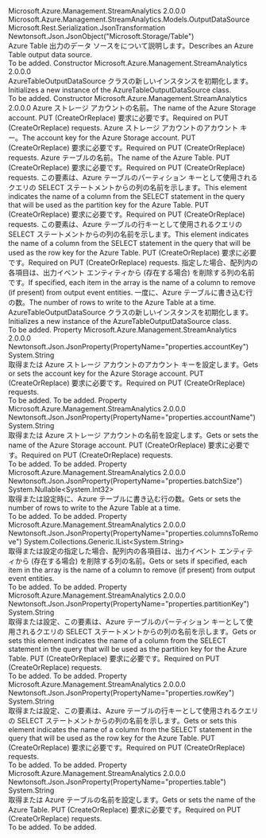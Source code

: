<Type Name="AzureTableOutputDataSource" FullName="Microsoft.Azure.Management.StreamAnalytics.Models.AzureTableOutputDataSource">
  <TypeSignature Language="C#" Value="public class AzureTableOutputDataSource : Microsoft.Azure.Management.StreamAnalytics.Models.OutputDataSource" />
  <TypeSignature Language="ILAsm" Value=".class public auto ansi beforefieldinit AzureTableOutputDataSource extends Microsoft.Azure.Management.StreamAnalytics.Models.OutputDataSource" />
  <TypeSignature Language="DocId" Value="T:Microsoft.Azure.Management.StreamAnalytics.Models.AzureTableOutputDataSource" />
  <TypeSignature Language="VB.NET" Value="Public Class AzureTableOutputDataSource&#xA;Inherits OutputDataSource" />
  <TypeSignature Language="F#" Value="type AzureTableOutputDataSource = class&#xA;    inherit OutputDataSource" />
  <AssemblyInfo>
    <AssemblyName>Microsoft.Azure.Management.StreamAnalytics</AssemblyName>
    <AssemblyVersion>2.0.0.0</AssemblyVersion>
  </AssemblyInfo>
  <Base>
    <BaseTypeName>Microsoft.Azure.Management.StreamAnalytics.Models.OutputDataSource</BaseTypeName>
  </Base>
  <Interfaces />
  <Attributes>
    <Attribute>
      <AttributeName>Microsoft.Rest.Serialization.JsonTransformation</AttributeName>
    </Attribute>
    <Attribute>
      <AttributeName>Newtonsoft.Json.JsonObject("Microsoft.Storage/Table")</AttributeName>
    </Attribute>
  </Attributes>
  <Docs>
    <summary>
            <span data-ttu-id="3fc72-101">Azure Table 出力のデータ ソースをについて説明します。</span><span class="sxs-lookup"><span data-stu-id="3fc72-101">Describes an Azure Table output data source.</span></span>
            </summary>
    <remarks>To be added.</remarks>
  </Docs>
  <Members>
    <Member MemberName=".ctor">
      <MemberSignature Language="C#" Value="public AzureTableOutputDataSource ();" />
      <MemberSignature Language="ILAsm" Value=".method public hidebysig specialname rtspecialname instance void .ctor() cil managed" />
      <MemberSignature Language="DocId" Value="M:Microsoft.Azure.Management.StreamAnalytics.Models.AzureTableOutputDataSource.#ctor" />
      <MemberSignature Language="VB.NET" Value="Public Sub New ()" />
      <MemberType>Constructor</MemberType>
      <AssemblyInfo>
        <AssemblyName>Microsoft.Azure.Management.StreamAnalytics</AssemblyName>
        <AssemblyVersion>2.0.0.0</AssemblyVersion>
      </AssemblyInfo>
      <Parameters />
      <Docs>
        <summary>
            <span data-ttu-id="3fc72-102">AzureTableOutputDataSource クラスの新しいインスタンスを初期化します。</span><span class="sxs-lookup"><span data-stu-id="3fc72-102">Initializes a new instance of the AzureTableOutputDataSource class.</span></span>
            </summary>
        <remarks>To be added.</remarks>
      </Docs>
    </Member>
    <Member MemberName=".ctor">
      <MemberSignature Language="C#" Value="public AzureTableOutputDataSource (string accountName = null, string accountKey = null, string table = null, string partitionKey = null, string rowKey = null, System.Collections.Generic.IList&lt;string&gt; columnsToRemove = null, Nullable&lt;int&gt; batchSize = null);" />
      <MemberSignature Language="ILAsm" Value=".method public hidebysig specialname rtspecialname instance void .ctor(string accountName, string accountKey, string table, string partitionKey, string rowKey, class System.Collections.Generic.IList`1&lt;string&gt; columnsToRemove, valuetype System.Nullable`1&lt;int32&gt; batchSize) cil managed" />
      <MemberSignature Language="DocId" Value="M:Microsoft.Azure.Management.StreamAnalytics.Models.AzureTableOutputDataSource.#ctor(System.String,System.String,System.String,System.String,System.String,System.Collections.Generic.IList{System.String},System.Nullable{System.Int32})" />
      <MemberSignature Language="VB.NET" Value="Public Sub New (Optional accountName As String = null, Optional accountKey As String = null, Optional table As String = null, Optional partitionKey As String = null, Optional rowKey As String = null, Optional columnsToRemove As IList(Of String) = null, Optional batchSize As Nullable(Of Integer) = null)" />
      <MemberSignature Language="F#" Value="new Microsoft.Azure.Management.StreamAnalytics.Models.AzureTableOutputDataSource : string * string * string * string * string * System.Collections.Generic.IList&lt;string&gt; * Nullable&lt;int&gt; -&gt; Microsoft.Azure.Management.StreamAnalytics.Models.AzureTableOutputDataSource" Usage="new Microsoft.Azure.Management.StreamAnalytics.Models.AzureTableOutputDataSource (accountName, accountKey, table, partitionKey, rowKey, columnsToRemove, batchSize)" />
      <MemberType>Constructor</MemberType>
      <AssemblyInfo>
        <AssemblyName>Microsoft.Azure.Management.StreamAnalytics</AssemblyName>
        <AssemblyVersion>2.0.0.0</AssemblyVersion>
      </AssemblyInfo>
      <Parameters>
        <Parameter Name="accountName" Type="System.String" />
        <Parameter Name="accountKey" Type="System.String" />
        <Parameter Name="table" Type="System.String" />
        <Parameter Name="partitionKey" Type="System.String" />
        <Parameter Name="rowKey" Type="System.String" />
        <Parameter Name="columnsToRemove" Type="System.Collections.Generic.IList&lt;System.String&gt;" />
        <Parameter Name="batchSize" Type="System.Nullable&lt;System.Int32&gt;" />
      </Parameters>
      <Docs>
        <param name="accountName"><span data-ttu-id="3fc72-103">Azure ストレージ アカウントの名前。</span><span class="sxs-lookup"><span data-stu-id="3fc72-103">The name of the Azure Storage account.</span></span>
            <span data-ttu-id="3fc72-104">PUT (CreateOrReplace) 要求に必要です。</span><span class="sxs-lookup"><span data-stu-id="3fc72-104">Required on PUT (CreateOrReplace) requests.</span></span></param>
        <param name="accountKey"><span data-ttu-id="3fc72-105">Azure ストレージ アカウントのアカウント キー。</span><span class="sxs-lookup"><span data-stu-id="3fc72-105">The account key for the Azure Storage account.</span></span> <span data-ttu-id="3fc72-106">PUT (CreateOrReplace) 要求に必要です。</span><span class="sxs-lookup"><span data-stu-id="3fc72-106">Required on PUT (CreateOrReplace) requests.</span></span></param>
        <param name="table"><span data-ttu-id="3fc72-107">Azure テーブルの名前。</span><span class="sxs-lookup"><span data-stu-id="3fc72-107">The name of the Azure Table.</span></span> <span data-ttu-id="3fc72-108">PUT (CreateOrReplace) 要求に必要です。</span><span class="sxs-lookup"><span data-stu-id="3fc72-108">Required on PUT (CreateOrReplace) requests.</span></span></param>
        <param name="partitionKey"><span data-ttu-id="3fc72-109">この要素は、Azure テーブルのパーティション キーとして使用されるクエリの SELECT ステートメントからの列の名前を示します。</span><span class="sxs-lookup"><span data-stu-id="3fc72-109">This element indicates the name of a column from the SELECT statement in the query that will be used as the partition key for the Azure Table.</span></span> <span data-ttu-id="3fc72-110">PUT (CreateOrReplace) 要求に必要です。</span><span class="sxs-lookup"><span data-stu-id="3fc72-110">Required on PUT (CreateOrReplace) requests.</span></span></param>
        <param name="rowKey"><span data-ttu-id="3fc72-111">この要素は、Azure テーブルの行キーとして使用されるクエリの SELECT ステートメントからの列の名前を示します。</span><span class="sxs-lookup"><span data-stu-id="3fc72-111">This element indicates the name of a column from the SELECT statement in the query that will be used as the row key for the Azure Table.</span></span> <span data-ttu-id="3fc72-112">PUT (CreateOrReplace) 要求に必要です。</span><span class="sxs-lookup"><span data-stu-id="3fc72-112">Required on PUT (CreateOrReplace) requests.</span></span></param>
        <param name="columnsToRemove"><span data-ttu-id="3fc72-113">指定した場合、配列内の各項目は、出力イベント エンティティから (存在する場合) を削除する列の名前です。</span><span class="sxs-lookup"><span data-stu-id="3fc72-113">If specified, each item in the array is the name of a column to remove (if present) from output event entities.</span></span></param>
        <param name="batchSize"><span data-ttu-id="3fc72-114">一度に、Azure テーブルに書き込む行の数。</span><span class="sxs-lookup"><span data-stu-id="3fc72-114">The number of rows to write to the Azure Table at a time.</span></span></param>
        <summary>
            <span data-ttu-id="3fc72-115">AzureTableOutputDataSource クラスの新しいインスタンスを初期化します。</span><span class="sxs-lookup"><span data-stu-id="3fc72-115">Initializes a new instance of the AzureTableOutputDataSource class.</span></span>
            </summary>
        <remarks>To be added.</remarks>
      </Docs>
    </Member>
    <Member MemberName="AccountKey">
      <MemberSignature Language="C#" Value="public string AccountKey { get; set; }" />
      <MemberSignature Language="ILAsm" Value=".property instance string AccountKey" />
      <MemberSignature Language="DocId" Value="P:Microsoft.Azure.Management.StreamAnalytics.Models.AzureTableOutputDataSource.AccountKey" />
      <MemberSignature Language="VB.NET" Value="Public Property AccountKey As String" />
      <MemberSignature Language="F#" Value="member this.AccountKey : string with get, set" Usage="Microsoft.Azure.Management.StreamAnalytics.Models.AzureTableOutputDataSource.AccountKey" />
      <MemberType>Property</MemberType>
      <AssemblyInfo>
        <AssemblyName>Microsoft.Azure.Management.StreamAnalytics</AssemblyName>
        <AssemblyVersion>2.0.0.0</AssemblyVersion>
      </AssemblyInfo>
      <Attributes>
        <Attribute>
          <AttributeName>Newtonsoft.Json.JsonProperty(PropertyName="properties.accountKey")</AttributeName>
        </Attribute>
      </Attributes>
      <ReturnValue>
        <ReturnType>System.String</ReturnType>
      </ReturnValue>
      <Docs>
        <summary>
            <span data-ttu-id="3fc72-116">取得または Azure ストレージ アカウントのアカウント キーを設定します。</span><span class="sxs-lookup"><span data-stu-id="3fc72-116">Gets or sets the account key for the Azure Storage account.</span></span>
            <span data-ttu-id="3fc72-117">PUT (CreateOrReplace) 要求に必要です。</span><span class="sxs-lookup"><span data-stu-id="3fc72-117">Required on PUT (CreateOrReplace) requests.</span></span>
            </summary>
        <value>To be added.</value>
        <remarks>To be added.</remarks>
      </Docs>
    </Member>
    <Member MemberName="AccountName">
      <MemberSignature Language="C#" Value="public string AccountName { get; set; }" />
      <MemberSignature Language="ILAsm" Value=".property instance string AccountName" />
      <MemberSignature Language="DocId" Value="P:Microsoft.Azure.Management.StreamAnalytics.Models.AzureTableOutputDataSource.AccountName" />
      <MemberSignature Language="VB.NET" Value="Public Property AccountName As String" />
      <MemberSignature Language="F#" Value="member this.AccountName : string with get, set" Usage="Microsoft.Azure.Management.StreamAnalytics.Models.AzureTableOutputDataSource.AccountName" />
      <MemberType>Property</MemberType>
      <AssemblyInfo>
        <AssemblyName>Microsoft.Azure.Management.StreamAnalytics</AssemblyName>
        <AssemblyVersion>2.0.0.0</AssemblyVersion>
      </AssemblyInfo>
      <Attributes>
        <Attribute>
          <AttributeName>Newtonsoft.Json.JsonProperty(PropertyName="properties.accountName")</AttributeName>
        </Attribute>
      </Attributes>
      <ReturnValue>
        <ReturnType>System.String</ReturnType>
      </ReturnValue>
      <Docs>
        <summary>
            <span data-ttu-id="3fc72-118">取得または Azure ストレージ アカウントの名前を設定します。</span><span class="sxs-lookup"><span data-stu-id="3fc72-118">Gets or sets the name of the Azure Storage account.</span></span> <span data-ttu-id="3fc72-119">PUT (CreateOrReplace) 要求に必要です。</span><span class="sxs-lookup"><span data-stu-id="3fc72-119">Required on PUT (CreateOrReplace) requests.</span></span>
            </summary>
        <value>To be added.</value>
        <remarks>To be added.</remarks>
      </Docs>
    </Member>
    <Member MemberName="BatchSize">
      <MemberSignature Language="C#" Value="public Nullable&lt;int&gt; BatchSize { get; set; }" />
      <MemberSignature Language="ILAsm" Value=".property instance valuetype System.Nullable`1&lt;int32&gt; BatchSize" />
      <MemberSignature Language="DocId" Value="P:Microsoft.Azure.Management.StreamAnalytics.Models.AzureTableOutputDataSource.BatchSize" />
      <MemberSignature Language="VB.NET" Value="Public Property BatchSize As Nullable(Of Integer)" />
      <MemberSignature Language="F#" Value="member this.BatchSize : Nullable&lt;int&gt; with get, set" Usage="Microsoft.Azure.Management.StreamAnalytics.Models.AzureTableOutputDataSource.BatchSize" />
      <MemberType>Property</MemberType>
      <AssemblyInfo>
        <AssemblyName>Microsoft.Azure.Management.StreamAnalytics</AssemblyName>
        <AssemblyVersion>2.0.0.0</AssemblyVersion>
      </AssemblyInfo>
      <Attributes>
        <Attribute>
          <AttributeName>Newtonsoft.Json.JsonProperty(PropertyName="properties.batchSize")</AttributeName>
        </Attribute>
      </Attributes>
      <ReturnValue>
        <ReturnType>System.Nullable&lt;System.Int32&gt;</ReturnType>
      </ReturnValue>
      <Docs>
        <summary>
            <span data-ttu-id="3fc72-120">取得または設定時に、Azure テーブルに書き込む行の数。</span><span class="sxs-lookup"><span data-stu-id="3fc72-120">Gets or sets the number of rows to write to the Azure Table at a time.</span></span>
            </summary>
        <value>To be added.</value>
        <remarks>To be added.</remarks>
      </Docs>
    </Member>
    <Member MemberName="ColumnsToRemove">
      <MemberSignature Language="C#" Value="public System.Collections.Generic.IList&lt;string&gt; ColumnsToRemove { get; set; }" />
      <MemberSignature Language="ILAsm" Value=".property instance class System.Collections.Generic.IList`1&lt;string&gt; ColumnsToRemove" />
      <MemberSignature Language="DocId" Value="P:Microsoft.Azure.Management.StreamAnalytics.Models.AzureTableOutputDataSource.ColumnsToRemove" />
      <MemberSignature Language="VB.NET" Value="Public Property ColumnsToRemove As IList(Of String)" />
      <MemberSignature Language="F#" Value="member this.ColumnsToRemove : System.Collections.Generic.IList&lt;string&gt; with get, set" Usage="Microsoft.Azure.Management.StreamAnalytics.Models.AzureTableOutputDataSource.ColumnsToRemove" />
      <MemberType>Property</MemberType>
      <AssemblyInfo>
        <AssemblyName>Microsoft.Azure.Management.StreamAnalytics</AssemblyName>
        <AssemblyVersion>2.0.0.0</AssemblyVersion>
      </AssemblyInfo>
      <Attributes>
        <Attribute>
          <AttributeName>Newtonsoft.Json.JsonProperty(PropertyName="properties.columnsToRemove")</AttributeName>
        </Attribute>
      </Attributes>
      <ReturnValue>
        <ReturnType>System.Collections.Generic.IList&lt;System.String&gt;</ReturnType>
      </ReturnValue>
      <Docs>
        <summary>
            <span data-ttu-id="3fc72-121">取得または設定の指定した場合、配列内の各項目は、出力イベント エンティティから (存在する場合) を削除する列の名前。</span><span class="sxs-lookup"><span data-stu-id="3fc72-121">Gets or sets if specified, each item in the array is the name of a column to remove (if present) from output event entities.</span></span>
            </summary>
        <value>To be added.</value>
        <remarks>To be added.</remarks>
      </Docs>
    </Member>
    <Member MemberName="PartitionKey">
      <MemberSignature Language="C#" Value="public string PartitionKey { get; set; }" />
      <MemberSignature Language="ILAsm" Value=".property instance string PartitionKey" />
      <MemberSignature Language="DocId" Value="P:Microsoft.Azure.Management.StreamAnalytics.Models.AzureTableOutputDataSource.PartitionKey" />
      <MemberSignature Language="VB.NET" Value="Public Property PartitionKey As String" />
      <MemberSignature Language="F#" Value="member this.PartitionKey : string with get, set" Usage="Microsoft.Azure.Management.StreamAnalytics.Models.AzureTableOutputDataSource.PartitionKey" />
      <MemberType>Property</MemberType>
      <AssemblyInfo>
        <AssemblyName>Microsoft.Azure.Management.StreamAnalytics</AssemblyName>
        <AssemblyVersion>2.0.0.0</AssemblyVersion>
      </AssemblyInfo>
      <Attributes>
        <Attribute>
          <AttributeName>Newtonsoft.Json.JsonProperty(PropertyName="properties.partitionKey")</AttributeName>
        </Attribute>
      </Attributes>
      <ReturnValue>
        <ReturnType>System.String</ReturnType>
      </ReturnValue>
      <Docs>
        <summary>
            <span data-ttu-id="3fc72-122">取得または設定、この要素は、Azure テーブルのパーティション キーとして使用されるクエリの SELECT ステートメントからの列の名前を示します。</span><span class="sxs-lookup"><span data-stu-id="3fc72-122">Gets or sets this element indicates the name of a column from the SELECT statement in the query that will be used as the partition key for the Azure Table.</span></span> <span data-ttu-id="3fc72-123">PUT (CreateOrReplace) 要求に必要です。</span><span class="sxs-lookup"><span data-stu-id="3fc72-123">Required on PUT (CreateOrReplace) requests.</span></span>
            </summary>
        <value>To be added.</value>
        <remarks>To be added.</remarks>
      </Docs>
    </Member>
    <Member MemberName="RowKey">
      <MemberSignature Language="C#" Value="public string RowKey { get; set; }" />
      <MemberSignature Language="ILAsm" Value=".property instance string RowKey" />
      <MemberSignature Language="DocId" Value="P:Microsoft.Azure.Management.StreamAnalytics.Models.AzureTableOutputDataSource.RowKey" />
      <MemberSignature Language="VB.NET" Value="Public Property RowKey As String" />
      <MemberSignature Language="F#" Value="member this.RowKey : string with get, set" Usage="Microsoft.Azure.Management.StreamAnalytics.Models.AzureTableOutputDataSource.RowKey" />
      <MemberType>Property</MemberType>
      <AssemblyInfo>
        <AssemblyName>Microsoft.Azure.Management.StreamAnalytics</AssemblyName>
        <AssemblyVersion>2.0.0.0</AssemblyVersion>
      </AssemblyInfo>
      <Attributes>
        <Attribute>
          <AttributeName>Newtonsoft.Json.JsonProperty(PropertyName="properties.rowKey")</AttributeName>
        </Attribute>
      </Attributes>
      <ReturnValue>
        <ReturnType>System.String</ReturnType>
      </ReturnValue>
      <Docs>
        <summary>
            <span data-ttu-id="3fc72-124">取得または設定、この要素は、Azure テーブルの行キーとして使用されるクエリの SELECT ステートメントからの列の名前を示します。</span><span class="sxs-lookup"><span data-stu-id="3fc72-124">Gets or sets this element indicates the name of a column from the SELECT statement in the query that will be used as the row key for the Azure Table.</span></span> <span data-ttu-id="3fc72-125">PUT (CreateOrReplace) 要求に必要です。</span><span class="sxs-lookup"><span data-stu-id="3fc72-125">Required on PUT (CreateOrReplace) requests.</span></span>
            </summary>
        <value>To be added.</value>
        <remarks>To be added.</remarks>
      </Docs>
    </Member>
    <Member MemberName="Table">
      <MemberSignature Language="C#" Value="public string Table { get; set; }" />
      <MemberSignature Language="ILAsm" Value=".property instance string Table" />
      <MemberSignature Language="DocId" Value="P:Microsoft.Azure.Management.StreamAnalytics.Models.AzureTableOutputDataSource.Table" />
      <MemberSignature Language="VB.NET" Value="Public Property Table As String" />
      <MemberSignature Language="F#" Value="member this.Table : string with get, set" Usage="Microsoft.Azure.Management.StreamAnalytics.Models.AzureTableOutputDataSource.Table" />
      <MemberType>Property</MemberType>
      <AssemblyInfo>
        <AssemblyName>Microsoft.Azure.Management.StreamAnalytics</AssemblyName>
        <AssemblyVersion>2.0.0.0</AssemblyVersion>
      </AssemblyInfo>
      <Attributes>
        <Attribute>
          <AttributeName>Newtonsoft.Json.JsonProperty(PropertyName="properties.table")</AttributeName>
        </Attribute>
      </Attributes>
      <ReturnValue>
        <ReturnType>System.String</ReturnType>
      </ReturnValue>
      <Docs>
        <summary>
            <span data-ttu-id="3fc72-126">取得または Azure テーブルの名前を設定します。</span><span class="sxs-lookup"><span data-stu-id="3fc72-126">Gets or sets the name of the Azure Table.</span></span> <span data-ttu-id="3fc72-127">PUT (CreateOrReplace) 要求に必要です。</span><span class="sxs-lookup"><span data-stu-id="3fc72-127">Required on PUT (CreateOrReplace) requests.</span></span>
            </summary>
        <value>To be added.</value>
        <remarks>To be added.</remarks>
      </Docs>
    </Member>
  </Members>
</Type>